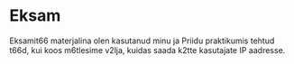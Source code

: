 # Eksam

Eksamit66 materjalina olen kasutanud minu ja Priidu praktikumis tehtud t66d, kui koos m6tlesime v2lja, kuidas saada k2tte kasutajate IP aadresse. 
